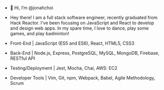 - 👋 Hi, I’m @jonahchoi
- Hey there! I am a full stack software engineer, recently graduated from Hack Reactor. I've been focusing on JavaScript and React to develop and design web apps. In my spare time, I love to dance, play some games, and play badminton!

- Front-End | JavaScript (ES5 and ES6), React, HTML5, CSS3
- Back-End | Node.js, Express, PostgreSQL, MySQL, MongoDB, Firebase, RESTful API
- Testing/Deployment | Jest, Mocha, Chai, AWS: EC2
- Developer Tools | Vim, Git, npm, Webpack, Babel, Agile Methodology, Scrum

<!---
jonahchoi/jonahchoi is a ✨ special ✨ repository because its `README.md` (this file) appears on your GitHub profile.
You can click the Preview link to take a look at your changes.
--->
